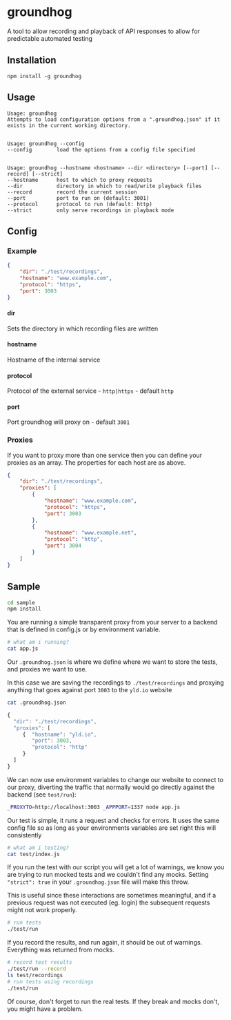 # groundhog

A tool to allow recording and playback of API responses to allow for predictable automated testing

## Installation

```
npm install -g groundhog
```

## Usage

```
Usage: groundhog
Attempts to load configuration options from a ".groundhog.json" if it exists in the current working directory.


Usage: groundhog --config
--config        load the options from a config file specified


Usage: groundhog --hostname <hostname> --dir <directory> [--port] [--record] [--strict]
--hostname      host to which to proxy requests
--dir           directory in which to read/write playback files
--record        record the current session
--port          port to run on (default: 3001)
--protocol      protocol to run (default: http)
--strict        only serve recordings in playback mode
```

## Config

### Example

```json
{
    "dir": "./test/recordings",
    "hostname": "www.example.com",
    "protocol": "https",
    "port": 3003
}
```

#### dir

Sets the directory in which recording files are written

#### hostname

Hostname of the internal service

#### protocol

Protocol of the external service - `http|https` - default `http`

#### port

Port groundhog will proxy on - default `3001`

### Proxies

If you want to proxy more than one service then you can define your proxies as an array.
The properties for each host are as above.

```json
{
    "dir": "./test/recordings",
    "proxies": [
        {
            "hostname": "www.example.com",
            "protocol": "https",
            "port": 3003
        },
        {
            "hostname": "www.example.net",
            "protocol": "http",
            "port": 3004
        }
    ]
}
```


## Sample

``` sh
cd sample
npm install
```

You are running a simple transparent proxy from your server to a backend
that is defined in config.js or by environment variable.

``` sh
# what am i running?
cat app.js
```

Our `.groundhog.json` is where we define where we want to store the tests,
and proxies we want to use.

In this case we are saving the recordings to `./test/recordings` and proxying
anything that goes against port `3003` to the `yld.io` website

``` sh
cat .groundhog.json
```

``` js
{
  "dir": "./test/recordings",
  "proxies": [
     {  "hostname": "yld.io",
        "port": 3003,
        "protocol": "http"
     }
  ]
}
```

We can now use environment variables to change our website to connect to our
proxy, diverting the traffic that normally would go directly against the backend
 (see `test/run`):

``` sh
_PROXYTO=http://localhost:3003 _APPPORT=1337 node app.js
```

Our test is simple, it runs a request and checks for errors. It uses the same
config file so as long as your environments variables are set right this will
consistently

``` sh
# what am i testing?
cat test/index.js
```

If you run the test with our script you will get a lot of warnings, we know
you are trying to run mocked tests and we couldn't find any mocks. Setting
`"strict": true` in your `.groundhog.json` file will make this throw.

This is useful since these interactions are sometimes meaningful, and if
a previous request was not executed (eg. login) the subsequent requests might
not work properly.

``` sh
# run tests
./test/run
```

If you record the results, and run again, it should be out of warnings.
Everything was returned from mocks.

``` sh
# record test results
./test/run --record
ls test/recordings
# run tests using recordings
./test/run
```

Of course, don't forget to run the real tests. If they break and mocks don't,
you might have a problem.

